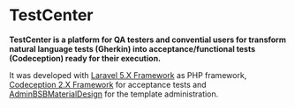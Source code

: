 TestCenter
=======================
**TestCenter is a platform for QA testers and convential users for transform natural language tests (Gherkin) into acceptance/functional tests (Codeception) ready for their execution.** 

It was developed with [Laravel 5.X Framework](https://laravel.com/) as PHP framework, [Codeception 2.X Framework](http://codeception.com/) for acceptance tests and [AdminBSBMaterialDesign](https://github.com/aramirez5/AdminBSBMaterialDesign/) for the template administration.

